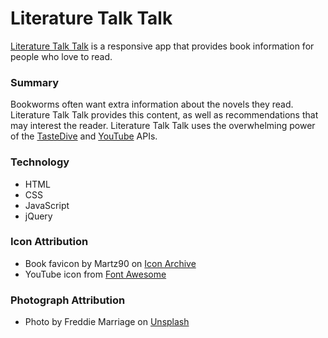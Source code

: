 # Literature Talk Talk

[Literature Talk Talk](https://dermio.github.io/literature-talk-talk/) is a responsive app that provides book information for people who love to read.

### Summary

Bookworms often want extra information about the novels they read. Literature Talk Talk provides this content, as well as recommendations that may interest the reader. Literature Talk Talk uses the overwhelming power of the [TasteDive](https://tastedive.com/) and [YouTube](https://www.youtube.com/) APIs.

### Technology

* HTML
* CSS
* JavaScript
* jQuery

### Icon Attribution

* Book favicon by Martz90 on [Icon Archive](http://www.iconarchive.com/artist/martz90.html)
* YouTube icon from [Font Awesome](http://fontawesome.io/)


### Photograph Attribution

* Photo by Freddie Marriage on [Unsplash](https://unsplash.com/@fredmarriage)